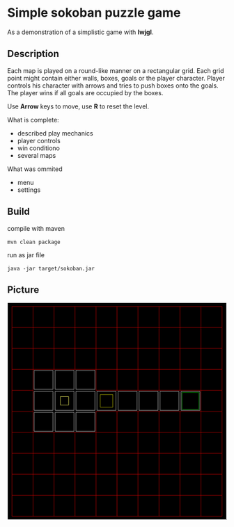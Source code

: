 # Simple sokoban puzzle game

As a demonstration of a simplistic game with **lwjgl**.

## Description 
Each map is played on a round-like manner on a rectangular grid.
Each grid point might contain either walls, boxes, goals or the player character.
Player controls his character with arrows and tries to push boxes onto the goals.
The player wins if all goals are occupied by the boxes.

Use **Arrow** keys to move, use **R** to reset the level.

What is complete:
* described play mechanics
* player controls
* win conditiono 
* several maps

What was ommited
* menu
* settings

## Build

compile with maven

    mvn clean package
    
run as jar file

    java -jar target/sokoban.jar

## Picture

<img alt="Nový sloupec hodnocení" src="./pics/example.png"/>


